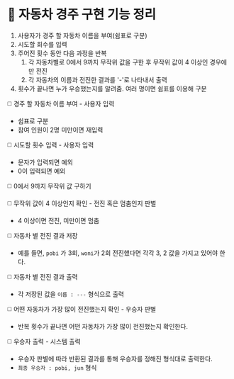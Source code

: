# 🚗 자동차 경주 구현 기능 정리
1. 사용자가 경주 할 자동차 이름을 부여(쉼표로 구분)
2. 시도할 회수를 입력
3. 주어진 횟수 동안 다음 과정을 반복
    1. 각 자동차별로 0에서 9까지 무작위 값을 구한 후 무작위 값이 4 이상인 경우에만 전진
    2. 각 자동차의 이름과 전진한 결과를 '-'로 나타내서 출력
4. 횟수가 끝나면 누가 우승했는지를 알려줌. 여러 명이면 쉼표를 이용해 구분

◻️ 경주 할 자동차 이름 부여 - 사용자 입력
   * 쉼표로 구분
   * 참여 인원이 2명 미만이면 재입력

️️◻️ 시도할 횟수 입력 - 사용자 입력
   * 문자가 입력되면 예외
   * 0이 입력되면 예외

◻️ 0에서 9까지 무작위 값 구하기

◻️ 무작위 값이 4 이상인지 확인 - 전진 혹은 멈춤인지 판별
   * 4 이상이면 전진, 미만이면 멈춤

◻️ 자동차 별 전진 결과 저장
   * 예를 들면, `pobi` 가 3회, `woni`가 2회 전진했다면 각각 3, 2 값을 가지고 있어야 한다.

◻️ 자동차 별 전진 결과 출력
   * 각 저장된 값을 `이름 : ---` 형식으로 출력

◻️ 어떤 자동차가 가장 많이 전진했는지 확인 - 우승자 판별
   * 반복 횟수가 끝나면 어떤 자동차가 가장 많이 전진했는지 확인한다.

◻️ 우승자 출력 - 시스템 출력
   * 우승자 판별에 따라 반환된 결과를 통해 우승자를 정해진 형식대로 출력한다.
   * `최종 우승자 : pobi, jun` 형식
